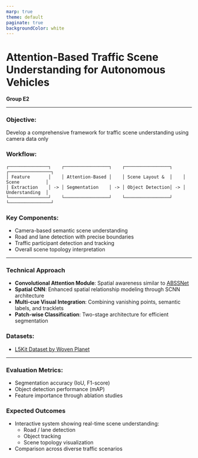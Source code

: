 ```yaml
---
marp: true
theme: default
paginate: true
backgroundColor: white
---
```


# Attention-Based Traffic Scene Understanding for Autonomous Vehicles

**Group E2**

---

### Objective:

Develop a comprehensive framework for traffic scene understanding using camera data only

### Workflow:
```
┌───────────────┐    ┌─────────────────┐    ┌─────────────────┐    ┌────────────────┐
│ Feature       │    │ Attention-Based │    │ Scene Layout &  │    │ Scene          │
│ Extraction    │ -> │ Segmentation    │ -> │ Object Detection│ -> │ Understanding  │
└───────────────┘    └─────────────────┘    └─────────────────┘    └────────────────┘
```

### Key Components:
- Camera-based semantic scene understanding
- Road and lane detection with precise boundaries
- Traffic participant detection and tracking
- Overall scene topology interpretation

---

### Technical Approach

- **Convolutional Attention Module**: Spatial awareness similar to [ABSSNet](https://ieeexplore.ieee.org/document/8709818)
- **Spatial CNN**: Enhanced spatial relationship modeling through SCNN architecture
- **Multi-cue Visual Integration**: Combining vanishing points, semantic labels, and tracklets
- **Patch-wise Classification**: Two-stage architecture for efficient segmentation

### Datasets:

- [L5Kit Dataset by Woven Planet](https://woven-planet.github.io/l5kit/)

---


### Evaluation Metrics:

- Segmentation accuracy (IoU, F1-score)
- Object detection performance (mAP)
- Feature importance through ablation studies

### Expected Outcomes

- Interactive system showing real-time scene understanding:
  - Road / lane detection
  - Object tracking
  - Scene topology visualization
- Comparison across diverse traffic scenarios
